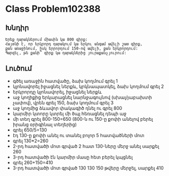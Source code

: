 # Class Problem102388

## Խնդիր

    Երեք դարակներում միասին կա 800 գիրք: 
    Հայտնի է, որ երկրորդ դարակում կա երկու անգամ ավելի շատ գիրք, 
    քան առաջինում, իսկ երրորդում 150-ով ավելի, քան երկրորդում: 
    Պարզել, թե քանի՞ գիրք կա դարակներից յուրաքանչյուրում:

## Լուծում

- գծել առաջին հատվածը, ձախ կողմում գրել 1
- կլոնավորել իջացնել ներքև, կրկնապատկել, ձախ կողմում գրել 2
- երկրորդը կլոնավորել, իջացնել ներքև
- աջ կողիքից երկարացնել նարնջագույնով (սխալ/յաբախտի չափով), վրեն գրել 150, ձախ կողմում գրել 3
- աջ կողմից ձևավոր փակագիծ դնել ու գրել 800
- կարմիր կտորը կտրել մի ծպլ հեռացնել դեպի աջ
- մի տեղ գրել 800-150=650 (800-ն ու 150-ը քոփի անելով բերել իրանց օրիգինալ տեղերից)
- գրել 650/5=130
- էդ 130-ը քոփի անել ու տանել բոլոր 5 հատվածների մոտ
- գրել 130*2=260
- 2-րդ հատվածի մոտ գրված 2 հատ 130-ները մերջ անել սարքել 260
- 3-րդ հատվածի էն կարմիր մասը հետ բերել կպցնել
- գրել 260+150=410
- 3-րդ հատվածի մոտ գրված 130 130 150 թվերը մերջել, սարքել 410

